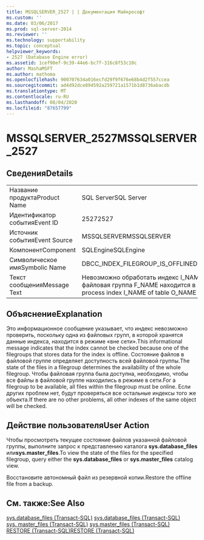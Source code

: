 ```yaml
---
title: MSSQLSERVER_2527 | | Документация Майкрософт
ms.custom: ''
ms.date: 03/06/2017
ms.prod: sql-server-2014
ms.reviewer: ''
ms.technology: supportability
ms.topic: conceptual
helpviewer_keywords:
- 2527 (Database Engine error)
ms.assetid: 1cef90ef-9c39-44e6-bc7f-316c8f53c10c
author: MashaMSFT
ms.author: mathoma
ms.openlocfilehash: 900707634a016ecfd29f9f676e68b4d2f557ccea
ms.sourcegitcommit: ad4d92dce894592a259721a1571b1d8736abacdb
ms.translationtype: MT
ms.contentlocale: ru-RU
ms.lasthandoff: 08/04/2020
ms.locfileid: "87657799"
---
```

# <a name="mssqlserver_2527"></a><span data-ttu-id="83f63-102">MSSQLSERVER_2527</span><span class="sxs-lookup"><span data-stu-id="83f63-102">MSSQLSERVER_2527</span></span>
    
## <a name="details"></a><span data-ttu-id="83f63-103">Сведения</span><span class="sxs-lookup"><span data-stu-id="83f63-103">Details</span></span>  
  
|||  
|-|-|  
|<span data-ttu-id="83f63-104">Название продукта</span><span class="sxs-lookup"><span data-stu-id="83f63-104">Product Name</span></span>|<span data-ttu-id="83f63-105">SQL Server</span><span class="sxs-lookup"><span data-stu-id="83f63-105">SQL Server</span></span>|  
|<span data-ttu-id="83f63-106">Идентификатор события</span><span class="sxs-lookup"><span data-stu-id="83f63-106">Event ID</span></span>|<span data-ttu-id="83f63-107">2527</span><span class="sxs-lookup"><span data-stu-id="83f63-107">2527</span></span>|  
|<span data-ttu-id="83f63-108">Источник события</span><span class="sxs-lookup"><span data-stu-id="83f63-108">Event Source</span></span>|<span data-ttu-id="83f63-109">MSSQLSERVER</span><span class="sxs-lookup"><span data-stu-id="83f63-109">MSSQLSERVER</span></span>|  
|<span data-ttu-id="83f63-110">Компонент</span><span class="sxs-lookup"><span data-stu-id="83f63-110">Component</span></span>|<span data-ttu-id="83f63-111">SQLEngine</span><span class="sxs-lookup"><span data-stu-id="83f63-111">SQLEngine</span></span>|  
|<span data-ttu-id="83f63-112">Символическое имя</span><span class="sxs-lookup"><span data-stu-id="83f63-112">Symbolic Name</span></span>|<span data-ttu-id="83f63-113">DBCC_INDEX_FILEGROUP_IS_OFFLINE</span><span class="sxs-lookup"><span data-stu-id="83f63-113">DBCC_INDEX_FILEGROUP_IS_OFFLINE</span></span>|  
|<span data-ttu-id="83f63-114">Текст сообщения</span><span class="sxs-lookup"><span data-stu-id="83f63-114">Message Text</span></span>|<span data-ttu-id="83f63-115">Невозможно обработать индекс I_NAME таблицы O_NAME, так как файловая группа F_NAME находится в режиме «вне сети».</span><span class="sxs-lookup"><span data-stu-id="83f63-115">Unable to process index I_NAME of table O_NAME because filegroup F_NAME is offline.</span></span>|  
  
## <a name="explanation"></a><span data-ttu-id="83f63-116">Объяснение</span><span class="sxs-lookup"><span data-stu-id="83f63-116">Explanation</span></span>  
 <span data-ttu-id="83f63-117">Это информационное сообщение указывает, что индекс невозможно проверить, поскольку одна из файловых групп, в которой хранятся данные индекса, находится в режиме «вне сети».</span><span class="sxs-lookup"><span data-stu-id="83f63-117">This informational message indicates that the index cannot be checked because one of the filegroups that stores data for the index is offline.</span></span> <span data-ttu-id="83f63-118">Состояние файлов в файловой группе определяет доступность всей файловой группы.</span><span class="sxs-lookup"><span data-stu-id="83f63-118">The state of the files in a filegroup determines the availability of the whole filegroup.</span></span> <span data-ttu-id="83f63-119">Чтобы файловая группа была доступна, необходимо, чтобы все файлы в файловой группе находились в режиме в сети.</span><span class="sxs-lookup"><span data-stu-id="83f63-119">For a filegroup to be available, all files within the filegroup must be online.</span></span> <span data-ttu-id="83f63-120">Если других проблем нет, будут проверяться все остальные индексы того же объекта.</span><span class="sxs-lookup"><span data-stu-id="83f63-120">If there are no other problems, all other indexes of the same object will be checked.</span></span>  
  
## <a name="user-action"></a><span data-ttu-id="83f63-121">Действие пользователя</span><span class="sxs-lookup"><span data-stu-id="83f63-121">User Action</span></span>  
 <span data-ttu-id="83f63-122">Чтобы просмотреть текущее состояние файлов указанной файловой группы, выполните запрос к представлению каталога **sys.database_files** или**sys.master_files**.</span><span class="sxs-lookup"><span data-stu-id="83f63-122">To view the state of the files for the specified filegroup, query either the **sys.database_files** or **sys.master_files** catalog view.</span></span>  
  
 <span data-ttu-id="83f63-123">Восстановите автономный файл из резервной копии.</span><span class="sxs-lookup"><span data-stu-id="83f63-123">Restore the offline file from a backup.</span></span>  
  
## <a name="see-also"></a><span data-ttu-id="83f63-124">См. также:</span><span class="sxs-lookup"><span data-stu-id="83f63-124">See Also</span></span>  
 <span data-ttu-id="83f63-125">[sys.database_files (Transact-SQL)](/sql/relational-databases/system-catalog-views/sys-database-files-transact-sql) </span><span class="sxs-lookup"><span data-stu-id="83f63-125">[sys.database_files &#40;Transact-SQL&#41;](/sql/relational-databases/system-catalog-views/sys-database-files-transact-sql) </span></span>  
 <span data-ttu-id="83f63-126">[sys. master_files &#40;Transact-SQL&#41;](/sql/relational-databases/system-catalog-views/sys-master-files-transact-sql) </span><span class="sxs-lookup"><span data-stu-id="83f63-126">[sys.master_files &#40;Transact-SQL&#41;](/sql/relational-databases/system-catalog-views/sys-master-files-transact-sql) </span></span>  
 [<span data-ttu-id="83f63-127">RESTORE (Transact-SQL)</span><span class="sxs-lookup"><span data-stu-id="83f63-127">RESTORE &#40;Transact-SQL&#41;</span></span>](/sql/t-sql/statements/restore-statements-transact-sql)  
  
  
